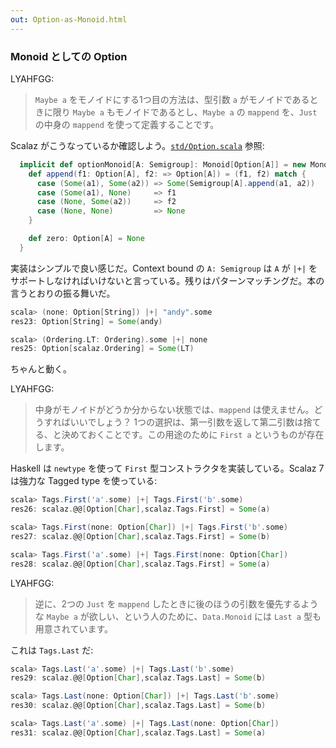 ```yaml
---
out: Option-as-Monoid.html
---
```


### Monoid としての Option

LYAHFGG:

> `Maybe a` をモノイドにする1つ目の方法は、型引数 `a` がモノイドであるときに限り `Maybe a` もモノイドであるとし、`Maybe a` の `mappend` を、`Just` の中身の `mappend` を使って定義することです。

Scalaz がこうなっているか確認しよう。[`std/Option.scala`]($scalazBaseUrl$/core/src/main/scala/scalaz/std/Option.scala#L54-63) 参照:

```scala
  implicit def optionMonoid[A: Semigroup]: Monoid[Option[A]] = new Monoid[Option[A]] {
    def append(f1: Option[A], f2: => Option[A]) = (f1, f2) match {
      case (Some(a1), Some(a2)) => Some(Semigroup[A].append(a1, a2))
      case (Some(a1), None)     => f1
      case (None, Some(a2))     => f2
      case (None, None)         => None
    }

    def zero: Option[A] = None
  }
```

実装はシンプルで良い感じだ。Context bound の `A: Semigroup` は `A` が `|+|` をサポートしなければいけないと言っている。残りはパターンマッチングだ。本の言うとおりの振る舞いだ。

```scala
scala> (none: Option[String]) |+| "andy".some
res23: Option[String] = Some(andy)

scala> (Ordering.LT: Ordering).some |+| none
res25: Option[scalaz.Ordering] = Some(LT)
```

ちゃんと動く。

LYAHFGG:

> 中身がモノイドがどうか分からない状態では、`mappend` は使えません。どうすればいいでしょう？ 1つの選択は、第一引数を返して第二引数は捨てる、と決めておくことです。この用途のために `First a` というものが存在します。

Haskell は `newtype` を使って `First` 型コンストラクタを実装している。Scalaz 7 は強力な Tagged type を使っている:

```scala
scala> Tags.First('a'.some) |+| Tags.First('b'.some)
res26: scalaz.@@[Option[Char],scalaz.Tags.First] = Some(a)

scala> Tags.First(none: Option[Char]) |+| Tags.First('b'.some)
res27: scalaz.@@[Option[Char],scalaz.Tags.First] = Some(b)

scala> Tags.First('a'.some) |+| Tags.First(none: Option[Char])
res28: scalaz.@@[Option[Char],scalaz.Tags.First] = Some(a)
```

LYAHFGG:

> 逆に、2つの `Just` を `mappend` したときに後のほうの引数を優先するような `Maybe a` が欲しい、という人のために、`Data.Monoid` には `Last a` 型も用意されています。

これは `Tags.Last` だ:

```scala
scala> Tags.Last('a'.some) |+| Tags.Last('b'.some)
res29: scalaz.@@[Option[Char],scalaz.Tags.Last] = Some(b)

scala> Tags.Last(none: Option[Char]) |+| Tags.Last('b'.some)
res30: scalaz.@@[Option[Char],scalaz.Tags.Last] = Some(b)

scala> Tags.Last('a'.some) |+| Tags.Last(none: Option[Char])
res31: scalaz.@@[Option[Char],scalaz.Tags.Last] = Some(a)
```

